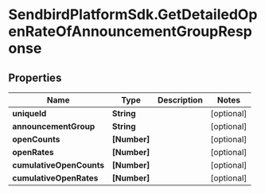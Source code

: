 # SendbirdPlatformSdk.GetDetailedOpenRateOfAnnouncementGroupResponse

## Properties

Name | Type | Description | Notes
------------ | ------------- | ------------- | -------------
**uniqueId** | **String** |  | [optional] 
**announcementGroup** | **String** |  | [optional] 
**openCounts** | **[Number]** |  | [optional] 
**openRates** | **[Number]** |  | [optional] 
**cumulativeOpenCounts** | **[Number]** |  | [optional] 
**cumulativeOpenRates** | **[Number]** |  | [optional] 


